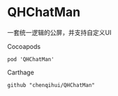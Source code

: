 # QHChatMan
一套统一逻辑的公屏，并支持自定义UI

Cocoapods

~~~
pod 'QHChatMan'
~~~

Carthage

~~~
github "chenqihui/QHChatMan"
~~~
